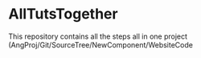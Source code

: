 # AllTutsTogether
This repository contains all the steps all in one project (AngProj/Git/SourceTree/NewComponent/WebsiteCode
